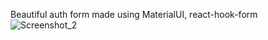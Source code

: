 Beautiful auth form made using MaterialUI, react-hook-form<br/>
![Screenshot_2](https://user-images.githubusercontent.com/92689817/231778995-e14fc6e5-eb01-4344-8e3a-27852fa4e16e.png)
